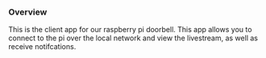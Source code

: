 ### Overview
This is the client app for our raspberry pi doorbell.
This app allows you to connect to the pi over the local network and view the livestream, as well as receive notifcations.
